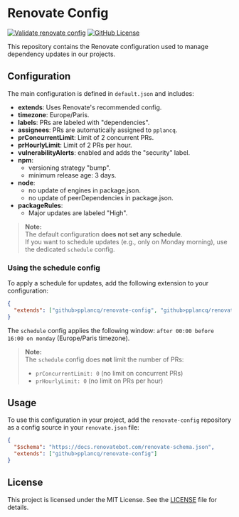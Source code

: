 # Renovate Config

[![Validate renovate config](https://github.com/pplancq/renovate-config/actions/workflows/validate-config.yml/badge.svg)](https://github.com/pplancq/renovate-config/actions/workflows/validate-config.yml)
[![GitHub License](https://img.shields.io/github/license/pplancq/renovate-config)](https://github.com/pplancq/renovate-config?tab=MIT-1-ov-file#readme)

This repository contains the Renovate configuration used to manage dependency updates in our projects.

## Configuration

The main configuration is defined in `default.json` and includes:

- **extends**: Uses Renovate's recommended config.
- **timezone**: Europe/Paris.
- **labels**: PRs are labeled with "dependencies".
- **assignees**: PRs are automatically assigned to `pplancq`.
- **prConcurrentLimit**: Limit of 2 concurrent PRs.
- **prHourlyLimit**: Limit of 2 PRs per hour.
- **vulnerabilityAlerts**: enabled and adds the "security" label.
- **npm**:
  - versioning strategy "bump".
  - minimum release age: 3 days.
- **node**:
  - no update of engines in package.json.
  - no update of peerDependencies in package.json.
- **packageRules**:
  - Major updates are labeled "High".

> **Note:**  
> The default configuration **does not set any schedule**.  
> If you want to schedule updates (e.g., only on Monday morning), use the dedicated `schedule` config.

### Using the schedule config

To apply a schedule for updates, add the following extension to your configuration:

```json
{
  "extends": ["github>pplancq/renovate-config", "github>pplancq/renovate-config:schedule"]
}
```

The `schedule` config applies the following window: `after 00:00 before 16:00 on monday` (Europe/Paris timezone).

> **Note:**  
> The `schedule` config does **not** limit the number of PRs:
>
> - `prConcurrentLimit: 0` (no limit on concurrent PRs)
> - `prHourlyLimit: 0` (no limit on PRs per hour)

## Usage

To use this configuration in your project, add the `renovate-config` repository as a config source in your `renovate.json` file:

```json
{
  "$schema": "https://docs.renovatebot.com/renovate-schema.json",
  "extends": ["github>pplancq/renovate-config"]
}
```

## License

This project is licensed under the MIT License. See the [LICENSE](LICENSE) file for details.
